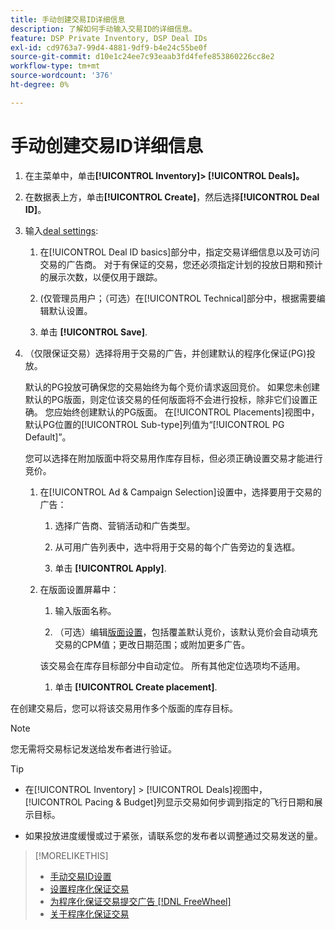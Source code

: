 ```yaml
---
title: 手动创建交易ID详细信息
description: 了解如何手动输入交易ID的详细信息。
feature: DSP Private Inventory, DSP Deal IDs
exl-id: cd9763a7-99d4-4881-9df9-b4e24c55be0f
source-git-commit: d10e1c24ee7c93eaab3fd4fefe853860226cc8e2
workflow-type: tm+mt
source-wordcount: '376'
ht-degree: 0%

---
```


# 手动创建交易ID详细信息

1. 在主菜单中，单击&#x200B;**[!UICONTROL Inventory]> [!UICONTROL Deals]。**

1. 在数据表上方，单击&#x200B;**[!UICONTROL Create]**，然后选择&#x200B;**[!UICONTROL Deal ID]**。

1. 输入[deal settings](deal-id-settings.md):

   1. 在[!UICONTROL Deal ID basics]部分中，指定交易详细信息以及可访问交易的广告商。 对于有保证的交易，您还必须指定计划的投放日期和预计的展示次数，以便仅用于跟踪。

   1. (仅管理员用户；（可选）在[!UICONTROL Technical]部分中，根据需要编辑默认设置。

   1. 单击 **[!UICONTROL Save]**.

1. （仅限保证交易）选择将用于交易的广告，并创建默认的程序化保证(PG)投放。

   默认的PG投放可确保您的交易始终为每个竞价请求返回竞价。 如果您未创建默认的PG版面，则定位该交易的任何版面将不会进行投标，除非它们设置正确。 您应始终创建默认的PG版面。 在[!UICONTROL Placements]视图中，默认PG位置的[!UICONTROL Sub-type]列值为“[!UICONTROL PG Default]”。

   您可以选择在附加版面中将交易用作库存目标，但必须正确设置交易才能进行竞价。

   1. 在[!UICONTROL Ad & Campaign Selection]设置中，选择要用于交易的广告：

      1. 选择广告商、营销活动和广告类型。

      1. 从可用广告列表中，选中将用于交易的每个广告旁边的复选框。

      1. 单击 **[!UICONTROL Apply]**.
   1. 在版面设置屏幕中：

      1. 输入版面名称。

      1. （可选）编辑[版面设置](/help/dsp/campaign-management/placements/placement-settings.md)，包括覆盖默认竞价，该默认竞价会自动填充交易的CPM值；更改日期范围；或附加更多广告。

      该交易会在库存目标部分中自动定位。 所有其他定位选项均不适用。

      1. 单击 **[!UICONTROL Create placement]**.



在创建交易后，您可以将该交易用作多个版面的库存目标。

>[!NOTE]
>
> 您无需将交易标记发送给发布者进行验证。

>[!TIP]
>
>* 在[!UICONTROL Inventory] > [!UICONTROL Deals]视图中， [!UICONTROL Pacing & Budget]列显示交易如何步调到指定的飞行日期和展示目标。
>
>* 如果投放进度缓慢或过于紧张，请联系您的发布者以调整通过交易发送的量。


>[!MORELIKETHIS]
>
>* [手动交易ID设置](deal-id-settings.md)
>* [设置程序化保证交易](programmatic-guaranteed-set-up.md)
>* [为程序化保证交易提交广告 [!DNL FreeWheel]](freewheel-submit.md)
>* [关于程序化保证交易](programmatic-guaranteed-about.md)

